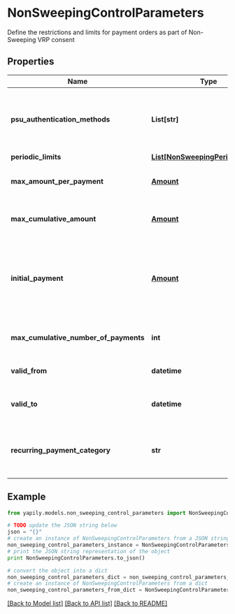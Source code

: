 # NonSweepingControlParameters

Define the restrictions and limits for payment orders as part of Non-Sweeping VRP consent

## Properties
Name | Type | Description | Notes
------------ | ------------- | ------------- | -------------
**psu_authentication_methods** | **List[str]** | __Mandatory__. Defines the authentication method(s) allowed in payment submission step. Allowed values are [SCA_REQUIRED, SCA_NOT_REQUIRED]. | 
**periodic_limits** | [**List[NonSweepingPeriodicLimits]**](NonSweepingPeriodicLimits.md) |  | [optional] 
**max_amount_per_payment** | [**Amount**](Amount.md) | __Mandatory__. Max amount that can be submitted per payment. | [optional] 
**max_cumulative_amount** | [**Amount**](Amount.md) | __Optional__. Max cumulative amount that can be submitted under this consent. | [optional] 
**initial_payment** | [**Amount**](Amount.md) | __Mandatory__. Initial payment to be charged under this consent. If enforced, this amount must match the first payment amount executed using this consent. | [optional] 
**max_cumulative_number_of_payments** | **int** | __Optional__. Max number of payments that can be submitted under this consent. | [optional] 
**valid_from** | **datetime** | __Optional__. Start date when the consent becomes valid. | [optional] 
**valid_to** | **datetime** | __Optional__. End date when the consent expires and becomes invalid. | [optional] 
**recurring_payment_category** | **str** | The use-case for the VRP consent supported by the bank. Allowed values: &lt;br&gt;&#x60;ONGOING&#x60; &lt;br&gt;&#x60;SUBSCRIPTION&#x60; | [optional] 

## Example

```python
from yapily.models.non_sweeping_control_parameters import NonSweepingControlParameters

# TODO update the JSON string below
json = "{}"
# create an instance of NonSweepingControlParameters from a JSON string
non_sweeping_control_parameters_instance = NonSweepingControlParameters.from_json(json)
# print the JSON string representation of the object
print NonSweepingControlParameters.to_json()

# convert the object into a dict
non_sweeping_control_parameters_dict = non_sweeping_control_parameters_instance.to_dict()
# create an instance of NonSweepingControlParameters from a dict
non_sweeping_control_parameters_from_dict = NonSweepingControlParameters.from_dict(non_sweeping_control_parameters_dict)
```
[[Back to Model list]](../README.md#documentation-for-models) [[Back to API list]](../README.md#documentation-for-api-endpoints) [[Back to README]](../README.md)


